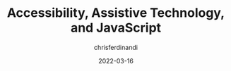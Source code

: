 ---
author: chrisferdinandi
date: 2022-03-16
permalink: false
tags:
  - accessibility
  - assistive-tech
  - javascript
target_url: https://gomakethings.com/accessibility-assistive-technology-and-javascript/
title: Accessibility, Assistive Technology, and JavaScript
---